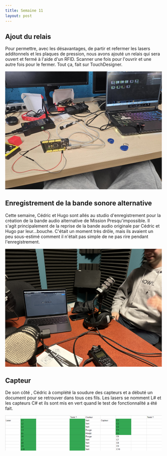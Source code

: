 ```yaml
---
title: Semaine 11
layout: post
---
```


## Ajout du relais

Pour permettre, avec les désavantages, de partir et refermer les lasers additonnels et les plaques de pression, nous avons ajouté un relais qui sera ouvert et fermé à l'aide d'un RFID. Scanner une fois pour l'ouvrir et une autre fois pour le fermer. Tout ça, fait sur TouchDesigner.

![Kit RFID, TouchDesigner et le relais](../medias/Relais.png)

## Enregistrement de la bande sonore alternative

Cette semaine, Cédric et Hugo sont allés au studio d'enregistrement pour la création de la bande audio alternative de Mission Presqu'impossible. Il s'agit principalement de la reprise de la bande audio originale par Cédric et Hugo par leur...bouche. C'était un moment très drôle, mais ils avaient un peu sous-estimé comment il n'était pas simple de ne pas rire pendant l'enregistrement.

![Image de Hugo et Cédric](../medias/enregistrement.JPG)

## Capteur

De son côté , Cédric à complété la soudure des capteurs et a débuté un document pour se retrouver dans tous ces fils. Les lasers se nomment L# et les capteurs C# et ils sont mis en vert quand le test de fonctionnalité a été fait.

![Image du tableau](../medias/tableaulasers.png)





